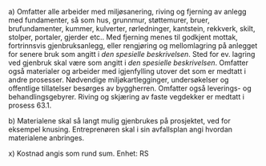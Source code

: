 a) Omfatter alle arbeider med miljøsanering, riving og fjerning av anlegg med fundamenter, så som hus, grunnmur, støttemurer, bruer, brufundamenter, kummer, kulverter, rørledninger, kantstein, rekkverk, skilt, stolper, portaler, gjerder etc.. Med fjerning menes til godkjent mottak, fortrinnsvis gjenbruksanlegg, eller rengjøring og mellomlagring på anlegget for senere bruk som angitt i *den spesielle beskrivelsen*. Sted for ev. lagring ved gjenbruk skal være som angitt i *den spesielle beskrivelsen*.
Omfatter også materialer og arbeider med igjenfylling utover det som er medtatt i andre prosesser.
Nødvendige miljøkartlegginger, undersøkelser og offentlige tillatelser besørges av byggherren.
Omfatter også leverings- og behandlingsgebyrer.
Riving og skjæring av faste vegdekker er medtatt i prosess 63.1.

b) Materialene skal så langt mulig gjenbrukes på prosjektet, ved for eksempel knusing. Entreprenøren skal i sin avfallsplan angi hvordan materialene anbringes.

x) Kostnad angis som rund sum. Enhet: RS

